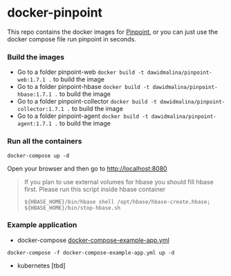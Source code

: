 # docker-pinpoint

This repo contains the docker images for [Pinpoint](https://github.com/naver/pinpoint), or you can just use the docker compose file run pinpoint in seconds.

### Build the images
* Go to a folder pinpoint-web `docker build -t dawidmalina/pinpoint-web:1.7.1 .` to build the image
* Go to a folder pinpoint-hbase `docker build -t dawidmalina/pinpoint-hbase:1.7.1 .` to build the image
* Go to a folder pinpoint-collector `docker build -t dawidmalina/pinpoint-collector:1.7.1 .` to build the image
* Go to a folder pinpoint-agent `docker build -t dawidmalina/pinpoint-agent:1.7.1 .` to build the image

### Run all the containers
```
docker-compose up -d
```

Open your browser and then go to <http://localhost:8080>

> If you plan to use external volumes for hbase you should fill hbase first.
> Please run this script inside hbase container
> ```
> ${HBASE_HOME}/bin/hbase shell /opt/hbase/hbase-create.hbase; ${HBASE_HOME}/bin/stop-hbase.sh
> ```

### Example application
* docker-compose [docker-compose-example-app.yml](docker-compose-example-app.yml)
```
docker-compose -f docker-compose-example-app.yml up -d
```
* kubernetes [tbd]
